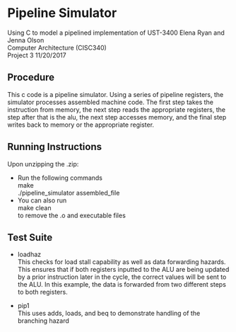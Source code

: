 
# Pipeline Simulator

Using C to model a pipelined implementation of UST-3400 
Elena Ryan and Jenna Olson  
Computer Architecture (CISC340)  
Project 3 11/20/2017  


## Procedure
This c code is a pipeline simulator.  Using a series of pipeline registers, the simulator processes assembled machine code.  The first step takes the instruction from memory, the next step reads the appropriate registers, the step after that is the alu, the next step accesses memory, and the final step writes back to memory or the appropriate register.

## Running Instructions

Upon unzipping the .zip:  
* Run the following commands  
	  make  
	  ./pipeline_simulator assembled_file  
* You can also run  
	   make clean  
to remove the .o and executable files

## Test Suite
	
* loadhaz  
	This checks for load stall capability as well as data forwarding hazards.  This ensures that if both registers inputted to the ALU are being updated by a prior instruction later in the cycle, the correct values will be sent to the ALU.  In this example, the data is forwarded from two different steps to both registers.

* pip1  
	This uses adds, loads, and beq to demonstrate handling of the branching hazard




